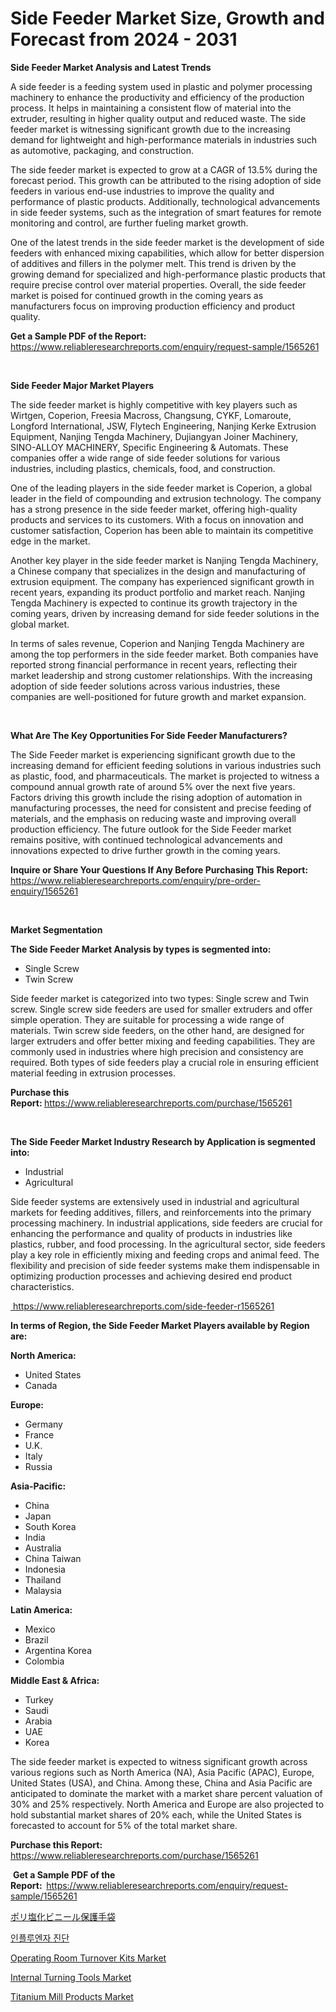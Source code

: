 <p><h1>Side Feeder Market Size, Growth and Forecast from 2024 - 2031</h1></p><p><strong>Side Feeder Market Analysis and Latest Trends</strong></p>
<p><p>A side feeder is a feeding system used in plastic and polymer processing machinery to enhance the productivity and efficiency of the production process. It helps in maintaining a consistent flow of material into the extruder, resulting in higher quality output and reduced waste. The side feeder market is witnessing significant growth due to the increasing demand for lightweight and high-performance materials in industries such as automotive, packaging, and construction.</p><p>The side feeder market is expected to grow at a CAGR of 13.5% during the forecast period. This growth can be attributed to the rising adoption of side feeders in various end-use industries to improve the quality and performance of plastic products. Additionally, technological advancements in side feeder systems, such as the integration of smart features for remote monitoring and control, are further fueling market growth.</p><p>One of the latest trends in the side feeder market is the development of side feeders with enhanced mixing capabilities, which allow for better dispersion of additives and fillers in the polymer melt. This trend is driven by the growing demand for specialized and high-performance plastic products that require precise control over material properties. Overall, the side feeder market is poised for continued growth in the coming years as manufacturers focus on improving production efficiency and product quality.</p></p>
<p><strong>Get a Sample PDF of the Report:&nbsp;</strong> <a href="https://www.reliableresearchreports.com/enquiry/request-sample/1565261">https://www.reliableresearchreports.com/enquiry/request-sample/1565261</a></p>
<p>&nbsp;</p>
<p><strong>Side Feeder Major Market Players</strong></p>
<p><p>The side feeder market is highly competitive with key players such as Wirtgen, Coperion, Freesia Macross, Changsung, CYKF, Lomaroute, Longford International, JSW, Flytech Engineering, Nanjing Kerke Extrusion Equipment, Nanjing Tengda Machinery, Dujiangyan Joiner Machinery, SINO-ALLOY MACHINERY, Specific Engineering & Automats. These companies offer a wide range of side feeder solutions for various industries, including plastics, chemicals, food, and construction.</p><p>One of the leading players in the side feeder market is Coperion, a global leader in the field of compounding and extrusion technology. The company has a strong presence in the side feeder market, offering high-quality products and services to its customers. With a focus on innovation and customer satisfaction, Coperion has been able to maintain its competitive edge in the market.</p><p>Another key player in the side feeder market is Nanjing Tengda Machinery, a Chinese company that specializes in the design and manufacturing of extrusion equipment. The company has experienced significant growth in recent years, expanding its product portfolio and market reach. Nanjing Tengda Machinery is expected to continue its growth trajectory in the coming years, driven by increasing demand for side feeder solutions in the global market.</p><p>In terms of sales revenue, Coperion and Nanjing Tengda Machinery are among the top performers in the side feeder market. Both companies have reported strong financial performance in recent years, reflecting their market leadership and strong customer relationships. With the increasing adoption of side feeder solutions across various industries, these companies are well-positioned for future growth and market expansion.</p></p>
<p>&nbsp;</p>
<p><strong>What Are The Key Opportunities For Side Feeder Manufacturers?</strong></p>
<p><p>The Side Feeder market is experiencing significant growth due to the increasing demand for efficient feeding solutions in various industries such as plastic, food, and pharmaceuticals. The market is projected to witness a compound annual growth rate of around 5% over the next five years. Factors driving this growth include the rising adoption of automation in manufacturing processes, the need for consistent and precise feeding of materials, and the emphasis on reducing waste and improving overall production efficiency. The future outlook for the Side Feeder market remains positive, with continued technological advancements and innovations expected to drive further growth in the coming years.</p></p>
<p><strong>Inquire or Share Your Questions If Any Before Purchasing This Report:</strong> <a href="https://www.reliableresearchreports.com/enquiry/pre-order-enquiry/1565261">https://www.reliableresearchreports.com/enquiry/pre-order-enquiry/1565261</a></p>
<p>&nbsp;</p>
<p><strong>Market Segmentation</strong></p>
<p><strong>The Side Feeder Market Analysis by types is segmented into:</strong></p>
<p><ul><li>Single Screw</li><li>Twin Screw</li></ul></p>
<p><p>Side feeder market is categorized into two types: Single screw and Twin screw. Single screw side feeders are used for smaller extruders and offer simple operation. They are suitable for processing a wide range of materials. Twin screw side feeders, on the other hand, are designed for larger extruders and offer better mixing and feeding capabilities. They are commonly used in industries where high precision and consistency are required. Both types of side feeders play a crucial role in ensuring efficient material feeding in extrusion processes.</p></p>
<p><strong>Purchase this Report:&nbsp;</strong><a href="https://www.reliableresearchreports.com/purchase/1565261">https://www.reliableresearchreports.com/purchase/1565261</a></p>
<p>&nbsp;</p>
<p><strong>The Side Feeder Market Industry Research by Application is segmented into:</strong></p>
<p><ul><li>Industrial</li><li>Agricultural</li></ul></p>
<p><p>Side feeder systems are extensively used in industrial and agricultural markets for feeding additives, fillers, and reinforcements into the primary processing machinery. In industrial applications, side feeders are crucial for enhancing the performance and quality of products in industries like plastics, rubber, and food processing. In the agricultural sector, side feeders play a key role in efficiently mixing and feeding crops and animal feed. The flexibility and precision of side feeder systems make them indispensable in optimizing production processes and achieving desired end product characteristics.</p></p>
<p><a href="https://www.reliableresearchreports.com/side-feeder-r1565261">&nbsp;https://www.reliableresearchreports.com/side-feeder-r1565261</a></p>
<p><strong>In terms of Region, the Side Feeder Market Players available by Region are:</strong></p>
<p>
    <p> <strong> North America: </strong>
        <ul>
            <li>United States</li>
            <li>Canada</li>
        </ul>
        </p> 
    <p> <strong> Europe: </strong>
        <ul>
            <li>Germany</li>
            <li>France</li>
            <li>U.K.</li>
            <li>Italy</li>
            <li>Russia</li>
        </ul>
        </p> 
    <p> <strong> Asia-Pacific: </strong>
        <ul>
            <li>China</li>
            <li>Japan</li>
            <li>South Korea</li>
            <li>India</li>
            <li>Australia</li>
            <li>China Taiwan</li>
            <li>Indonesia</li>
            <li>Thailand</li>
            <li>Malaysia</li>
        </ul>
        </p> 
    <p> <strong> Latin America: </strong>
        <ul>
            <li>Mexico</li>
            <li>Brazil</li>
            <li>Argentina Korea</li>
            <li>Colombia</li>
        </ul>
        </p> 
    <p> <strong> Middle East & Africa: </strong>
        <ul>
            <li>Turkey</li>
            <li>Saudi</li>
            <li>Arabia</li>
            <li>UAE</li>
            <li>Korea</li>
        </ul>
    </p>
    </p>
<p><p>The side feeder market is expected to witness significant growth across various regions such as North America (NA), Asia Pacific (APAC), Europe, United States (USA), and China. Among these, China and Asia Pacific are anticipated to dominate the market with a market share percent valuation of 30% and 25% respectively. North America and Europe are also projected to hold substantial market shares of 20% each, while the United States is forecasted to account for 5% of the total market share.</p></p>
<p><strong>Purchase this Report: </strong><a href="https://www.reliableresearchreports.com/purchase/1565261">https://www.reliableresearchreports.com/purchase/1565261</a></p>
<p>&nbsp;<strong>Get a Sample PDF of the Report:&nbsp;&nbsp;</strong><a href="https://www.reliableresearchreports.com/enquiry/request-sample/1565261">https://www.reliableresearchreports.com/enquiry/request-sample/1565261</a></p>
<p><strong></strong></p>
<p><p><a href="https://github.com/wkuactfdzwizk06/Market-Research-Report-List-1/blob/main/486726026821.md">ポリ塩化ビニール保護手袋</a></p><p><a href="https://github.com/JeromeRtyau89966/Market-Research-Report-List-1/blob/main/847772624816.md">인플루엔자 진단</a></p><p><a href="https://www.linkedin.com/pulse/operating-room-turnover-kits-market-trends-forecast-competitive-hr9ne?trackingId=7TIkNWzUvu0O5t3oUlDmTg%3D%3D">Operating Room Turnover Kits Market</a></p><p><a href="https://github.com/Airanohannonzb68e5pb53oc1/Market-Research-Report-List-2/blob/main/internal-turning-tools-market.md">Internal Turning Tools Market</a></p><p><a href="https://www.linkedin.com/pulse/titanium-mill-products-market-size-furnishes-valuable-information-3o7fe?trackingId=JPVm%2FSJ2lyrqkZRduBZBvA%3D%3D">Titanium Mill Products Market</a></p></p>